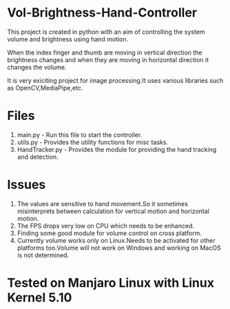# Vol-Brightness-Hand-Controller

This project is created in python with an aim of controlling the system volume and brightness using hand motion.

When the index finger and thumb are moving in vertical direction the brightness changes and when they are moving in horizontal direction it changes the volume.

It is very exiciting project for image processing.It uses various libraries such as OpenCV,MediaPipe,etc.

# Files
1. main.py - Run this file to start the controller.
2. utils.py - Provides the utility functions for misc tasks.
3. HandTracker.py - Provides the module for providing the hand tracking and detection.

# Issues
1. The values are sensitive to hand movement.So it sometimes misinterprets between calculation for vertical motion and horizontal motion.
2. The FPS drops very low on CPU which needs to be enhanced.
3. Finding some good module for volume control on cross platform.
4. Currently volume works only on Linux.Needs to be activated for other platforms too.Volume will not work on Windows and working on MacOS is not determined.

# Tested on Manjaro Linux with Linux Kernel 5.10
